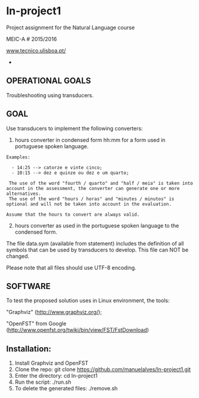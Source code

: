 ln-project1
============

Project assignment for the Natural Language course 

MEIC-A # 2015/2016

www.tecnico.ulisboa.pt/ 

-
OPERATIONAL GOALS
-
Troubleshooting using transducers.

GOAL
-
Use transducers to implement the following converters:

  1. hours converter in condensed form hh:mm for a form used in portuguese spoken language. 
  
    Examples:

      - 14:25 --> catorze e vinte cinco;
      - 10:15 --> dez e quinze ou dez e um quarto;
      
     The use of the word "fourth / quarto" and "half / meia" is taken into account in the assessment, the converter can generate one or more alternatives.
     The use of the word "hours / horas" and "minutes / minutos" is optional and will not be taken into account in the evaluation.
    
    Assume that the hours to convert are always valid.

  2. hours converter as used in the portuguese spoken language to the condensed form.
 
The file data.sym (available from statement) includes the definition of all symbols that can be used by transducers to develop. This file can NOT be changed.

Please note that all files should use UTF-8 encoding.

SOFTWARE
-
To test the proposed solution uses in Linux environment, the tools:

"Graphviz" (http://www.graphviz.org/);

"OpenFST" from Google (http://www.openfst.org/twiki/bin/view/FST/FstDownload)

Installation:
-

  1. Install Graphviz and OpenFST
  2. Clone the repo: git clone https://github.com/manuelalves/ln-project1.git
  3. Enter the directory: cd ln-project1
  4. Run the script: ./run.sh
  5. To delete the generated files: ./remove.sh
